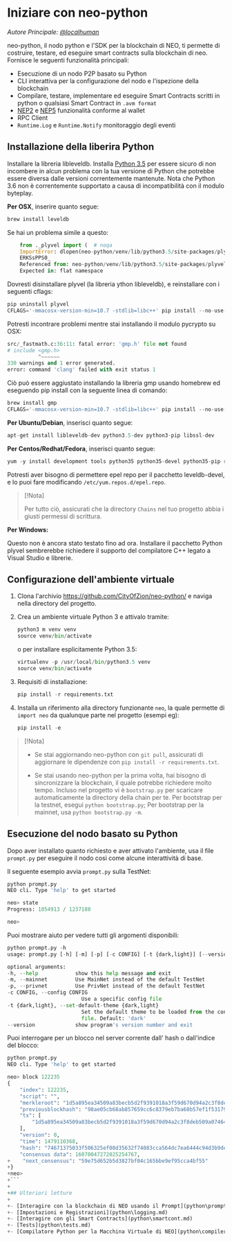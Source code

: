 # Iniziare con neo-python

*Autore Principale: [@localhuman](https://github.com/localhuman)*

neo-python, il nodo python e l'SDK per la blockchain di NEO, ti permette di costruire, testare, ed eseguire smart contracts sulla blockchain di neo. Fornisce le seguenti funzionalità principali:

- Esecuzione di un nodo P2P basato su Python
- CLI interattiva per la configurazione del nodo e l'ispezione della blockchain
- Compilare, testare, implementare ed eseguire Smart Contracts scritti in python o qualsiasi Smart Contract in `.avm format`
- [NEP2](https://github.com/neo-project/proposals/blob/master/nep-2.mediawiki) e [NEP5](https://github.com/neo-project/proposals/blob/master/nep-5.mediawiki) funzionalità conforme al wallet
- RPC Client
- `Runtime.Log` e `Runtime.Notify` monitoraggio degli eventi

## Installazione della liberira Python

Installare la libreria libleveldb. Installa [Python 3.5](https://www.python.org/downloads/release/python-354/) per essere sicuro di non incombere in alcun problema con la tua versione di Python che potrebbe essere diversa dalle versioni correntemente mantenute. Nota che Python 3.6 non è correntemente supportato a causa di incompatibilità con il modulo byteplay.

**Per OSX**, inserire quanto segue:

```python
brew install leveldb
```

Se hai un problema simile a questo:

```python
    from ._plyvel import (  # noqa
    ImportError: dlopen(neo-python/venv/lib/python3.5/site-packages/plyvel/_plyvel.cpython-35m-darwin.so, 2): Symbol not found: __ZN7leveldb2DB4OpenERKNS_7Options
    ERKSsPPS0_
    Referenced from: neo-python/venv/lib/python3.5/site-packages/plyvel/_plyvel.cpython-35m-darwin.so
    Expected in: flat namespace
```

Dovresti disinstallare plyvel (la libreria ython libleveldb), e reinstallare con i seguenti cflags:

```python
pip uninstall plyvel
CFLAGS='-mmacosx-version-min=10.7 -stdlib=libc++' pip install --no-use-wheel plyvel --no-cache-dir --global-option=build_ext --global-option="-I/usr/local/Cellar/leveldb/1.20_2/include/" --global-option="-L/usr/local/lib"
```

Potresti incontrare problemi mentre stai installando il modulo pycrypto su OSX:

```python
src/_fastmath.c:36:11: fatal error: 'gmp.h' file not found
# include <gmp.h>
          ^~~~~~~
330 warnings and 1 error generated.
error: command 'clang' failed with exit status 1
```

Ciò può essere aggiustato installando la libreria gmp usando homebrew ed eseguendo pip install con la seguente linea di comando:

```python
brew install gmp
CFLAGS='-mmacosx-version-min=10.7 -stdlib=libc++' pip install --no-use-wheel pycrypto --no-cache-dir --global-option=build_ext --global-option="-I/usr/local/Cellar/gmp/6.1.2/include/" --global-option="-L/usr/local/lib"
```

**Per Ubuntu/Debian**, inserisci quanto segue:

```python
apt-get install libleveldb-dev python3.5-dev python3-pip libssl-dev
```

**Per Centos/Redhat/Fedora**, inserisci quanto segue:

```python
yum -y install development tools python35 python35-devel python35-pip readline-devel leveldb-devel libffi-devel
```

Potresti aver bisogno di permettere epel repo per il pacchetto leveldb-devel, e lo puoi fare modificando `/etc/yum.repos.d/epel.repo`.

> [!Nota]
>
> Per tutto ciò, assicurati che la directory `Chains` nel tuo progetto abbia i giusti permessi di scrittura. 

**Per Windows:**

Questo non è ancora stato testato fino ad ora. Installare il pacchetto Python plyvel sembrerebbe richiedere il supporto del compilatore C++ legato a Visual Studio e librerie.

## Configurazione dell'ambiente virtuale

1. Clona l'archivio <https://github.com/CityOfZion/neo-python/> e naviga nella directory del progetto. 

2. Crea un ambiente virtuale Python 3 e attivalo tramite:

   ```python
   python3 m venv venv
   source venv/bin/activate
   ```

   o per installare esplicitamente Python 3.5:

   ```python
   virtualenv -p /usr/local/bin/python3.5 venv
   source venv/bin/activate
   ```

3. Requisiti di installazione:

   ```python
   pip install -r requirements.txt
   ```

4. Installa un riferimento alla directory funzionante `neo`, la quale permette di `import neo` da qualunque parte nel progetto (esempi eg):


   ```python
   pip install -e
   ```

> [!Nota]
>
> - Se stai aggiornando neo-python con `git pull`, assicurati di aggiornare le dipendenze con `pip install -r requirements.txt`.
>
>
> - Se stai usando neo-python per la prima volta, hai bisogno di sincronizzare la blockchain, il quale potrebbe richiedere molto tempo. Incluso nel progetto vi è `bootstrap.py` per scaricare automaticamente la directory della chain per te. Per bootstrap per la testnet, esegui `python bootstrap.py`; Per bootstrap per la mainnet, usa `python bootstrap.py -m`.

## Esecuzione del nodo basato su Python

Dopo aver installato quanto richiesto e aver attivato l'ambiente, usa il file `prompt.py` per eseguire il nodo così come alcune interattività di base.

Il seguente esempio avvia `prompt.py` sulla TestNet:

```python
python prompt.py
NEO cli. Type 'help' to get started

neo> state
Progress: 1054913 / 1237188

neo>
```

Puoi mostrare aiuto per vedere tutti gli argomenti disponibili:

```python
python prompt.py -h
usage: prompt.py [-h] [-m] [-p] [-c CONFIG] [-t {dark,light}] [--version]

optional arguments:
-h, --help            show this help message and exit
-m, --mainnet         Use MainNet instead of the default TestNet
-p, --privnet         Use PrivNet instead of the default TestNet
-c CONFIG, --config CONFIG
                        Use a specific config file
-t {dark,light}, --set-default-theme {dark,light}
                        Set the default theme to be loaded from the config
                        file. Default: 'dark'
--version             show program's version number and exit
```

Puoi interrogare per un blocco nel server corrente dall' hash o dall'indice del blocco:

```python
python prompt.py
NEO cli. Type 'help' to get started

neo> block 122235
{
    "index": 122235,
    "script": "",
    "merkleroot": "1d5a895ea34509a83becb5d2f9391018a3f59d670d94a2c3f8deb509a07464bd",
    "previousblockhash": "98ae05cb68ab857659cc6c8379eb7ba68b57ef1f5317904c295341d82d0a1713",
    "tx": [
        "1d5a895ea34509a83becb5d2f9391018a3f59d670d94a2c3f8deb509a07464bd"
    ],
    "version": 0,
    "time": 1479110368,
    "hash": "74671375033f506325ef08d35632f74083cca564dc7ea6444c94d3b9dec3f61b",
    "consensus data": 16070047272025254767,
+    "next_consensus": "59e75d652b5d3827bf04c165bbe9ef95cca4bf55"
+}
+neo>
+```
+
+## Ulteriori letture
+
+- [Interagire con la blockchain di NEO usando il Prompt](python\prompt.md)
+- [Impostazioni e Registrazioni](python\logging.md)
+- [Interagire con gli Smart Contracts](python\smartcont.md)
+- [Tests](python\tests.md)
+- [Compilatore Python per la Macchina Virtuale di NEO](python\compiler.md)
